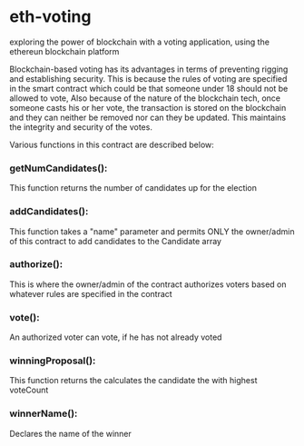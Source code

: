 # eth-voting
exploring the power of blockchain with a voting application, using the ethereun blockchain platform

Blockchain-based voting has its advantages in terms of preventing rigging and establishing security. 
This is because the rules of voting are specified in the smart contract which could be that someone under 18 should not be allowed to vote,
Also because of the nature of the blockchain tech, once someone casts his or her vote, the transaction is stored on the blockchain and 
they can neither be removed nor can they be updated. This maintains the integrity and security of the votes.

Various functions in this contract are described below:

### getNumCandidates():
 This function returns the number of candidates up for the election

### addCandidates():
 This function takes a "name" parameter and permits ONLY the owner/admin of this contract to add candidates to the Candidate array
 
### authorize():
 This is where the owner/admin of the contract authorizes voters based on whatever rules are specified in the contract
 
### vote():
 An authorized voter can vote, if he has not already voted
 
### winningProposal():
 This function returns the calculates the candidate the with highest voteCount

### winnerName():
 Declares the name of the winner

